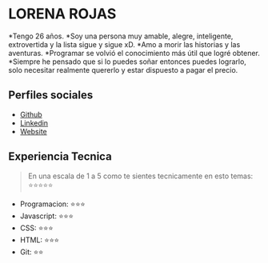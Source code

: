 # LORENA ROJAS

  *Tengo 26 años.
  *Soy una persona muy amable, alegre, inteligente, extrovertida y la lista sigue y sigue xD.
  *Amo a morir las historias y las aventuras.
  *Programar se volvió el conocimiento más útil que logré obtener.
  *Siempre he pensado que si lo puedes soñar entonces puedes lograrlo, solo necesitar realmente quererlo y estar dispuesto a pagar el precio.

## Perfiles sociales

- [Github](https://github.com/LorenaGRB/)
- [Linkedin](https://www.linkedin.com/in/lorena-rojas-bello-628036156/)
- [Website](https://www.linkedin.com/in/lorena-rojas-bello-628036156/)

## Experiencia Tecnica
> En una escala de 1 a 5 como te sientes tecnicamente en esto temas:  ⭐️⭐️⭐️⭐️⭐️

- Programacion: ⭐️⭐️⭐️
- Javascript: ⭐️⭐️⭐️
- CSS: ⭐️⭐️⭐️
- HTML: ⭐️⭐️⭐️
- Git: ⭐️⭐️

